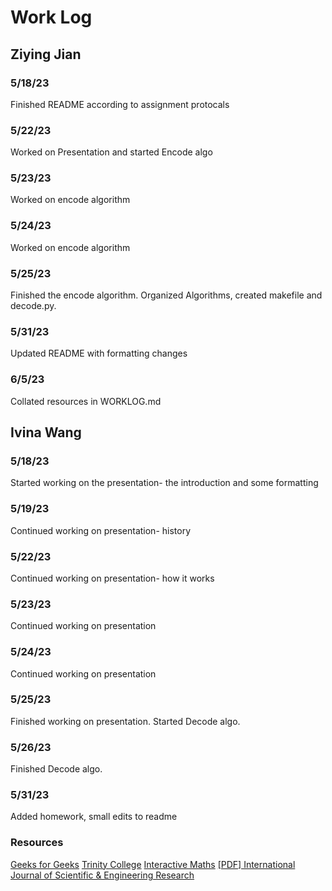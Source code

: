# Work Log

## Ziying Jian

### 5/18/23

Finished README according to assignment protocals

### 5/22/23
Worked on Presentation and started Encode algo

### 5/23/23
Worked on encode algorithm

### 5/24/23
Worked on encode algorithm

### 5/25/23
Finished the encode algorithm. Organized Algorithms, created makefile and decode.py.

### 5/31/23
Updated README with formatting changes

### 6/5/23
Collated resources in WORKLOG.md

## Ivina Wang

### 5/18/23

Started working on the presentation- the introduction and some formatting

### 5/19/23

Continued working on presentation- history

### 5/22/23

Continued working on presentation- how it works

### 5/23/23
Continued working on presentation

### 5/24/23
Continued working on presentation

### 5/25/23
Finished working on presentation. Started Decode algo.

### 5/26/23
Finished Decode algo.

### 5/31/23
Added homework, small edits to readme

### Resources
[Geeks for Geeks](https://www.google.com/url?q=https://www.geeksforgeeks.org/rail-fence-cipher-encryption-decryption/&sa=D&source=docs&ust=1686027049172084&usg=AOvVaw08KrXuOKeYoxMayPZKoOUN)
[Trinity College](http://www.cs.trincoll.edu/~crypto/historical/railfence.html)
[Interactive Maths](https://crypto.interactive-maths.com/rail-fence-cipher.html)
[[PDF] International Journal of Scientific & Engineering Research](https://www.google.com/url?sa=t&rct=j&q=&esrc=s&source=web&cd=&ved=2ahUKEwjDmqPxvPz-AhUfkIkEHTApDKUQFnoECDAQAQ&url=https%3A%2F%2Fosf.io%2Fpreprints%2Finarxiv%2Fh5jnz%2Fdownload&usg=AOvVaw26RHmQMAjHuc2IWu9k2d_o)


